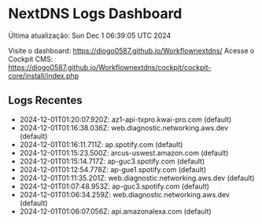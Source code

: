 # NextDNS Logs Dashboard

Última atualização: Sun Dec  1 06:39:05 UTC 2024

Visite o dashboard: https://diogo0587.github.io/Workflownextdns/
Acesse o Cockpit CMS: https://diogo0587.github.io/Workflownextdns/cockpit/cockpit-core/install/index.php

## Logs Recentes

- 2024-12-01T01:20:07.920Z: az1-api-txpro.kwai-pro.com (default)
- 2024-12-01T01:16:38.036Z: web.diagnostic.networking.aws.dev (default)
- 2024-12-01T01:16:11.711Z: ap.spotify.com (default)
- 2024-12-01T01:15:23.500Z: arcus-uswest.amazon.com (default)
- 2024-12-01T01:15:14.717Z: ap-guc3.spotify.com (default)
- 2024-12-01T01:12:54.778Z: ap-gue1.spotify.com (default)
- 2024-12-01T01:11:35.201Z: web.diagnostic.networking.aws.dev (default)
- 2024-12-01T01:07:48.953Z: ap-guc3.spotify.com (default)
- 2024-12-01T01:06:34.259Z: web.diagnostic.networking.aws.dev (default)
- 2024-12-01T01:06:07.056Z: api.amazonalexa.com (default)
